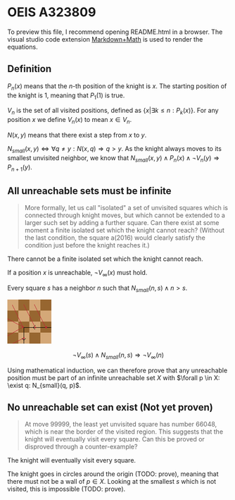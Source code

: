# OEIS A323809

To preview this file, I recommend opening README.html in a browser.
The visual studio code extension [Markdown+Math] is used to render the equations.

## Definition

$P_n(x)$ means that the $n$-th position of the knight is $x$. The starting position of the knight is $1$, meaning that $P_1(1)$ is true.

$V_n$ is the set of all visited positions, defined as $\{ x | \exists k \leq n: P_k(x) \}$. For any position $x$ we define $V_n(x)$ to mean $x \in V_n$.

$N(x, y)$ means that there exist a step from $x$ to $y$.

$N_{small}(x, y) \Leftrightarrow \forall q \neq y: N(x, q) \Rightarrow q > y$. As the knight always moves to its smallest unvisited neighbor,  we know that $N_{small}(x, y) \land P_n(x) \land \neg V_n(y) \Rightarrow P_{n+1}(y)$.

## All unreachable sets must be infinite

> More formally, let us call "isolated" a set of unvisited squares which is connected through knight moves, but which cannot be extended to a larger such set by adding a further square. Can there exist at some moment a finite isolated set which the knight cannot reach? (Without the last condition, the square a(2016) would clearly satisfy the condition just before the knight reaches it.)

There cannot be a finite isolated set which the knight cannot reach.

If a position $x$ is unreachable, $\neg V_{\infty}(x)$ must hold.

Every square $s$ has a neighbor $n$ such that $N_{small}(n, s) \land n > s$.

![nsmall_visual](./img/N_small.png)

$$
\neg V_{\infty}(s) \land N_{small}(n, s) \Rightarrow \neg V_{\infty}(n)
$$

Using mathematical induction, we can therefore prove
that any unreachable position must be part of an infinite unreachable set $X$
with $\forall p \in X: \exist q: N_{small}(q, p)$.

## No unreachable set can exist (Not yet proven)

> At move 99999, the least yet unvisited square has number 66048, which is near the border of the visited region. This suggests that the knight will eventually visit every square. Can this be proved or disproved through a counter-example?

The knight will eventually visit every square.

The knight goes in circles around the origin (TODO: prove), meaning that there must not be a wall of $p \in X$.
Looking at the smallest $s$ which is not visited, this is impossible (TODO: prove).

[Markdown+Math]: https://marketplace.visualstudio.com/items?itemName=goessner.mdmath
